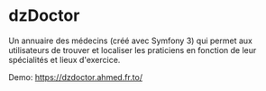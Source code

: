 dzDoctor
==
Un annuaire des médecins (créé avec Symfony 3) qui permet aux utilisateurs de trouver et localiser les praticiens en fonction de leur spécialités et lieux d'exercice.

Demo:
https://dzdoctor.ahmed.fr.to/
